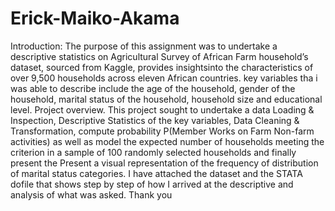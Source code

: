 # Erick-Maiko-Akama
Introduction: The purpose of this assignment was to undertake a descriptive statistics on Agricultural Survey of African Farm household’s dataset, sourced from Kaggle, provides insightsinto the characteristics of over 9,500 households across eleven African countries. key variables tha i was able to describe include the age of the household, gender of the household, marital status of the household, household size and educational level. 
Project overview. This project sought to undertake a data Loading & Inspection, Descriptive Statistics of the key variables, Data Cleaning & Transformation,  compute probability P(Member Works on Farm Non-farm activities) as well as model the expected number of households meeting the criterion in a sample of 100 randomly selected households and finally present the Present a visual representation of the frequency of distribution of marital status categories.
I have attached the dataset and the STATA dofile that shows step by step of how I arrived at the descriptive and analysis of what was asked. Thank you
